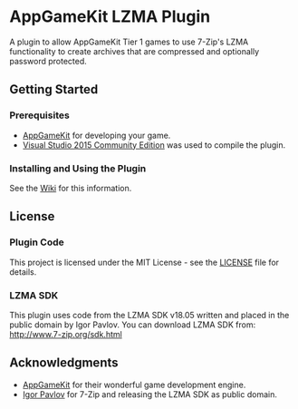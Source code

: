 # AppGameKit LZMA Plugin

A plugin to allow AppGameKit Tier 1 games to use 7-Zip's LZMA functionality to create archives that are compressed and optionally password protected.

## Getting Started

### Prerequisites

* [AppGameKit](https://www.appgamekit.com/) for developing your game.
* [Visual Studio 2015 Community Edition](https://www.visualstudio.com/vs/older-downloads/) was used to compile the plugin.

### Installing and Using the Plugin

See the [Wiki](https://github.com/adambiser/agk-lzma-plugin/wiki) for this information.

## License

### Plugin Code

This project is licensed under the MIT License - see the [LICENSE](LICENSE) file for details.

### LZMA SDK

This plugin uses code from the LZMA SDK v18.05 written and placed in the public domain by Igor Pavlov.
You can download LZMA SDK from: http://www.7-zip.org/sdk.html

## Acknowledgments

* [AppGameKit](https://www.appgamekit.com/) for their wonderful game development engine.
* [Igor Pavlov](http://www.7-zip.org/) for 7-Zip and releasing the LZMA SDK as public domain.
